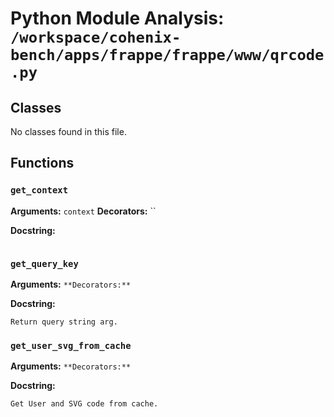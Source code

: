 # Python Module Analysis: `/workspace/cohenix-bench/apps/frappe/frappe/www/qrcode.py`

## Classes

No classes found in this file.


## Functions

### `get_context`
**Arguments:** `context`
**Decorators:** ``

**Docstring:**
```

```
### `get_query_key`
**Arguments:** ``
**Decorators:** ``

**Docstring:**
```
Return query string arg.
```
### `get_user_svg_from_cache`
**Arguments:** ``
**Decorators:** ``

**Docstring:**
```
Get User and SVG code from cache.
```

